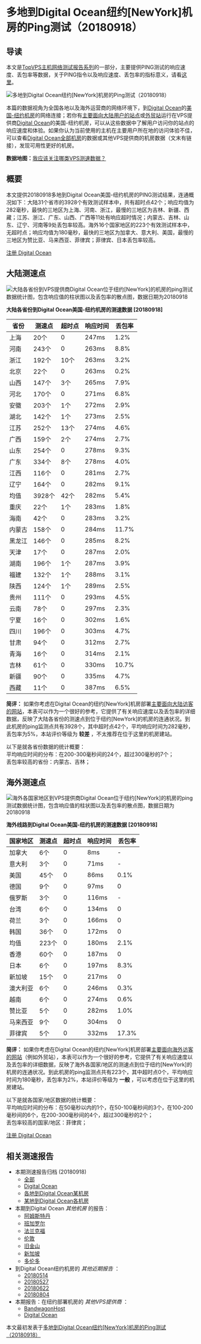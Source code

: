 #  多地到Digital Ocean纽约[NewYork]机房的Ping测试（20180918） 

## 导读

本文是[TopVPS主机网络测试报告系列](https://vps123.top/pingtest)的一部分，主要提供PING测试的响应速度、丢包率等数据，关于PING指令以及响应速度、丢包率的指标意义，请看[这里](https://vps123.top/what-is-ping.html)。

![多地到Digital Ocean纽约\[NewYork\]机房的Ping测试（20180918）](/images/thumbnails/to_do_NewYork.png)

本篇的数据视角为全国各地以及海外运营商的网络环境下，到[Digital Ocean](https://vps123.top/go/do)的[美国-纽约机房](https://vps123.top/digitalocean-facilities.html#newyork)的网络连接；若你有[主要面向大陆用户的站点](https://vps123.top/website-for-mainland-users.html)或[外贸站](https://vps123.top/website-for-internation-trade.html)运行在VPS提供商[Digital Ocean](https://vps123.top/go/do)的美国-纽约机房，可以从这些数据中了解用户访问你的站点的响应速度和体验。如果你认为当前使用的主机在主要用户所在地的访问体验不佳，可以查看[Digital Ocean全部机房](/digitalocean/isp/china/20180918-digitalocean-isp-china.md)的数据或其他VPS提供商的机房数据（文末有链接），发现可用性更好的机房。

**数据地图：**[我应该关注哪类VPS测速数据？](https://vps123.top/find-pingtest-data-you-need.html)

## 概要

本文提供20180918多地到Digital Ocean美国-纽约机房的PING测试结果，连通概况如下：大陆31个省市的3928个有效测试样本中，共有超时点42个；响应均值为282毫秒，最快的三地区为上海、河南、浙江，最慢的三地区为吉林、新疆、西藏；江苏、浙江、广东、山西、广西等11处有响应超时情况；内蒙古、吉林、山东、辽宁、河南等9处丢包率较高。海外16个国家地区的223个有效测试样本中，无超时点；响应均值为180毫秒，最快的三地区为加拿大、意大利、美国，最慢的三地区为赞比亚、马来西亚、菲律宾；菲律宾、日本丢包率较高。

[注册 Digital Ocean](https://vps123.top/go/do/_btn1)

## 大陆测速点

![大陆各省份到VPS提供商Digital Ocean位于纽约\[NewYork\]的机房的ping测试数据统计图，包含响应值的柱状图以及丢包率的散点图，数据日期为20180918](/images/pingtests/do_20180918/plot_idc_do_usa-newyork_20180918_mainland.png)

**大陆各省份到Digital Ocean美国-纽约机房的测速数据 [20180918]**

省份 | 测速点 | 超时点 | 响应时间 | 丢包率  
---|---|---|---|---  
上海 | 20个 | 0 | 247ms | 1.2%  
河南 | 243个 | 0 | 263ms | 8.8%  
浙江 | 192个 | 10个 | 263ms | 3.2%  
北京 | 22个 | 0 | 263ms | 0.2%  
山西 | 147个 | 3个 | 265ms | 7.9%  
河北 | 170个 | 0 | 271ms | 6.8%  
安徽 | 203个 | 1个 | 272ms | 2.9%  
湖北 | 142个 | 1个 | 273ms | 2.5%  
江苏 | 252个 | 13个 | 274ms | 4.6%  
广西 | 159个 | 2个 | 274ms | 2.7%  
山东 | 254个 | 0 | 278ms | 9.3%  
广东 | 334个 | 8个 | 278ms | 4.0%  
江西 | 116个 | 0 | 281ms | 2.7%  
辽宁 | 164个 | 0 | 282ms | 9.1%  
均值 | 3928个 | 42个 | 282ms | 5.4%  
重庆 | 22个 | 1个 | 283ms | 1.8%  
海南 | 42个 | 0 | 283ms | 3.2%  
内蒙古 | 158个 | 0 | 284ms | 11.7%  
黑龙江 | 146个 | 0 | 285ms | 8.2%  
天津 | 17个 | 0 | 287ms | 2.0%  
湖南 | 196个 | 1个 | 287ms | 3.9%  
福建 | 132个 | 1个 | 288ms | 3.1%  
陕西 | 124个 | 1个 | 289ms | 2.5%  
贵州 | 111个 | 0 | 293ms | 4.5%  
云南 | 78个 | 0 | 297ms | 2.3%  
宁夏 | 16个 | 0 | 302ms | 1.6%  
四川 | 196个 | 0 | 303ms | 4.7%  
甘肃 | 94个 | 0 | 312ms | 2.7%  
青海 | 16个 | 0 | 314ms | 2.1%  
吉林 | 61个 | 0 | 330ms | 10.7%  
新疆 | 90个 | 0 | 335ms | 4.7%  
西藏 | 11个 | 0 | 387ms | 6.5%  
  
**简评：** 如果你考虑在Digital Ocean的纽约[NewYork]机房部署[主要面向大陆访客的网站](website-for-mainland-users.html)，本表可以作为一个很好的参考，它提供了有关响应速度以及丢包率的详细数据，反映了大陆各省份的测速点到位于纽约[NewYork]的机房的连通状况。到此机房的ping监测点共有3928个，其中超时点42个，平均响应时间为282毫秒，丢包率为5%，本站评价等级为 **较差** ，不太推荐在位于这里的机房建站。

以下是就各省份数据的统计概要：  
平均响应时间的分布：在200-300毫秒间的24个，超过300毫秒的7个；  
丢包率较高的省份：内蒙古、吉林；

## 海外测速点

![海外各国家地区到VPS提供商Digital Ocean位于纽约\[NewYork\]的机房的ping测试数据统计图，包含响应值的柱状图以及丢包率的散点图，数据日期为20180918](/images/pingtests/do_20180918/plot_idc_do_usa-newyork_20180918_overseas.png)

**海外线路到Digital Ocean美国-纽约机房的测速数据 [20180918]**

国家地区 | 测速点 | 超时点 | 响应时间 | 丢包率  
---|---|---|---|---  
加拿大 | 6个 | 0 | 8ms | -  
意大利 | 3个 | 0 | 71ms | -  
美国 | 45个 | 0 | 86ms | 0.1%  
德国 | 9个 | 0 | 97ms | 0  
俄罗斯 | 3个 | 0 | 116ms | -  
台湾 | 6个 | 0 | 134ms | 0  
荷兰 | 3个 | 0 | 166ms | 0  
韩国 | 36个 | 0 | 172ms | 0  
均值 | 223个 | 0 | 180ms | 2.1%  
香港 | 60个 | 0 | 187ms | 0  
日本 | 6个 | 0 | 197ms | 8.3%  
新加坡 | 15个 | 0 | 217ms | 0  
澳大利亚 | 6个 | 0 | 246ms | 0.3%  
越南 | 6个 | 0 | 274ms | 0.6%  
赞比亚 | 5个 | 0 | 282ms | 1.0%  
马来西亚 | 9个 | 0 | 304ms | 0  
菲律宾 | 5个 | 0 | 332ms | 17.3%  
  
**简评：** 如果你考虑在Digital Ocean的纽约[NewYork]机房部署[主要面向海外访客的网站](https://vps123.top/website-for-internation-trade.html)（例如外贸站），本表可以作为一个很好的参考，它提供了有关响应速度以及丢包率的详细数据，反映了海外各国家/地区的测速点到位于纽约[NewYork]的机房的连通状况。到此机房的ping监测点共有223个，其中超时点0个，平均响应时间为180毫秒，丢包率为2%，本站评价等级为 **一般** ，可以考虑在位于这里的机房建站。

以下是就各国家/地区数据的统计概要：  
平均响应时间的分布：在50毫秒以内的1个，在50-100毫秒间的3个，在100-200毫秒间的6个，在200-300毫秒间的4个，超过300毫秒的2个；  
丢包率较高的国家/地区：菲律宾；

[注册 Digital Ocean](https://vps123.top/go/do/_btn2)

## 相关测速报告

  * 本期测速报告归档 (20180918) 
    * [全部](https://vps123.top/pingtests/20180918 "本期各VPS提供商全部测速报告")
    * [Digital Ocean](https://vps123.top/pingtests/idc-digitalocean/20180918 "本期Digital Ocean的全部测速报告")
    * [各地到Digital Ocean某机房](https://vps123.top/pingtests/idc-digitalocean/isp-global/20180918 "以Digital Ocean某机房为关注对象的视角，横向比较大陆各省份、海外各国家地区")
    * [某地到Digital Ocean各机房](https://vps123.top/pingtests/idc-digitalocean/facility-all/20180918 "以大陆某省份为关注对象的视角，横向比较Digital Ocean各机房")
  * 本期到Digital Ocean _其他机房_ 的报告： 
    * [阿姆斯特丹](/digitalocean/idc/amsterdam/20180918-digitalocean-idc-amsterdam.md "多地到Digital Ocean阿姆斯特丹机房的Ping测试 20180918")
    * [班加罗尔](/digitalocean/idc/bangalore/20180918-digitalocean-idc-bangalore.md "多地到Digital Ocean班加罗尔机房的Ping测试 20180918")
    * [法兰克福](/digitalocean/idc/frankfurt/20180918-digitalocean-idc-frankfurt.md "多地到Digital Ocean法兰克福机房的Ping测试 20180918")
    * [伦敦](/digitalocean/idc/london/20180918-digitalocean-idc-london.md "多地到Digital Ocean伦敦机房的Ping测试 20180918")
    * [旧金山](/digitalocean/idc/sanfrancisco/20180918-digitalocean-idc-sanfrancisco.md "多地到Digital Ocean旧金山机房的Ping测试 20180918")
    * [新加坡](/digitalocean/idc/singapore/20180918-digitalocean-idc-singapore.md "多地到Digital Ocean新加坡机房的Ping测试 20180918")
    * [多伦多](/digitalocean/idc/toronto/20180918-digitalocean-idc-toronto.md "多地到Digital Ocean多伦多机房的Ping测试 20180918")
  * 到Digital Ocean纽约机房的 _其他近期报告_ ： 
    * [20180514](/digitalocean/idc/newyork/20180514-digitalocean-idc-newyork.md "多地到Digital Ocean纽约机房的Ping测试 20180514")
    * [20180527](/digitalocean/idc/newyork/20180527-digitalocean-idc-newyork.md "多地到Digital Ocean纽约机房的Ping测试 20180527")
    * [20180622](/digitalocean/idc/newyork/20180622-digitalocean-idc-newyork.md "多地到Digital Ocean纽约机房的Ping测试 20180622")
    * [20180804](/digitalocean/idc/newyork/20180804-digitalocean-idc-newyork.md "多地到Digital Ocean纽约机房的Ping测试 20180804")
  * 本期报告：在纽约部署机房的 _其他VPS提供商_ ： 
    * [BandwagonHost](/bandwagon/idc/newyork/20180918-bwg-idc-newyork.md "多地到BandwagonHost纽约机房的Ping测试 20180918")
    * [Digital Ocean](do/idc/newyork/20180918-do-idc-newyork.md "多地到Digital Ocean纽约机房的Ping测试 20180918")



本文最初发表于[多地到Digital Ocean纽约[NewYork]机房的Ping测试（20180918）](https://vps123.top/pingtest/20180918-digitalocean-idc-newyork.html)
